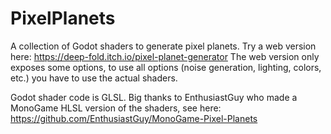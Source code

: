 # PixelPlanets

A collection of Godot shaders to generate pixel planets. Try a web version here: https://deep-fold.itch.io/pixel-planet-generator
The web version only exposes some options, to use all options (noise generation, lighting, colors, etc.) you have to use the actual shaders.

Godot shader code is GLSL. Big thanks to EnthusiastGuy who made a MonoGame HLSL version of the shaders, see here: https://github.com/EnthusiastGuy/MonoGame-Pixel-Planets
